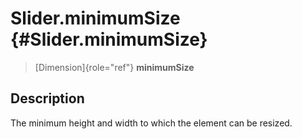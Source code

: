 Slider.minimumSize {#Slider.minimumSize}
==================

> [Dimension]{role="ref"} **minimumSize**

Description
-----------

The minimum height and width to which the element can be resized.
